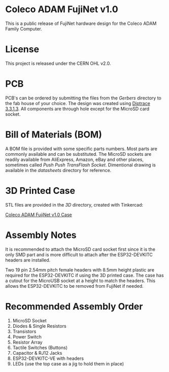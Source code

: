 # Coleco ADAM FujiNet v1.0

This is a public release of FujiNet hardware design for the Coleco ADAM Family Computer.

# License

This project is released under the CERN OHL v2.0.

# PCB

PCB's can be ordered by submitting the files from the _Gerbers_ directory to the fab house of your choice. The design was created using [Diptrace 3.3.1.3](https://diptrace.com). All components are through hole except for the MicroSD card socket.

# Bill of Materials (BOM)

A BOM file is provided with some specific parts numbers. Most parts are commonly available and can be substituted. The MicroSD sockets are readily available from AliExpress, Amazon, eBay and other places, sometimes called _Push Push TransFlash Socket_. Dimentional drawing is available in the _datasheets_ directory for reference.

# 3D Printed Case

STL files are provided in the _3D_ directory, created with Tinkercad:

[Coleco ADAM FujiNet v1.0 Case](https://www.tinkercad.com/things/jFMD73JR5Ap-coleco-adam-fujinet-v10-case)

# Assembly Notes

It is recommended to attach the MicroSD card socket first since it is the only SMD part and is more difficult to attach after the ESP32-DEVKITC headers are installed. 

Two 19 pin 2.54mm pitch female headers with 8.5mm height plastic are required for the ESP32-DEVKITC if using the 3D printed case. The case has a cutout for the MicroUSB socket at a height to match the headers. This allows the ESP32-DEVKITC to be removed from FujiNet if needed.

# Recommended Assembly Order

1. MicroSD Socket
2. Diodes & Single Resistors
3. Transistors
4. Power Switch
5. Resistor Array
6. Tactile Switches (Buttons)
7. Capacitor & RJ12 Jacks
8. ESP32-DEVKITC-VE with headers
9. LEDs (use the top case as a jig to hold them in place)

